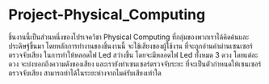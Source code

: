 # Project-Physical_Computing
 ชิ้นงานนี้เป็นส่วนหนึ่งของโปรเจควิชา Physical Computing ที่กลุ่มของพวกเราได้คิดค้นและประดิษฐ์ขึ้นมา โดยหลักการทำงานของชิ้นงานนี้ จะใช้เสียงของผู้ใช้งาน ที่จะถูกอ่านค่าผ่านเซนเซอร์ตรวจจับเสียง ในการทำให้หลอดไฟ Led สว่างขึ้น โดยจะมีหลอดไฟ Led ทั้งหมด 3 ดวง โดยแต่ละดวง จะบ่งบอกถึงความดังของเสียง และเรายังทำเซนเซอร์ตรวจจับระยะ ที่จะเป็นตัวกำหนดให้เซนเซอร์ตรวจจับเสียง สามารถทำได้ในระยะห่างจากไมค์รับเสียงเท่าใด
